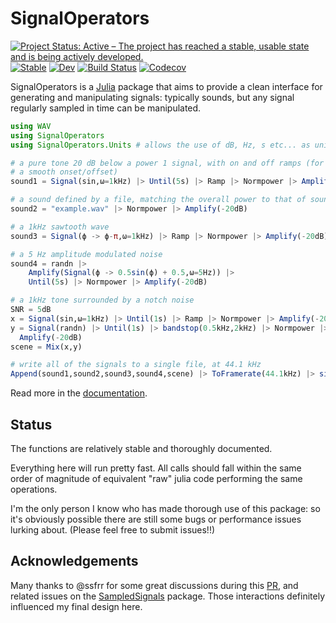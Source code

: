 # SignalOperators

[![Project Status: Active – The project has reached a stable, usable state and is being actively developed.](https://www.repostatus.org/badges/latest/active.svg)](https://www.repostatus.org/#active)
[![Stable](https://img.shields.io/badge/docs-stable-blue.svg)](https://haberdashPI.github.io/SignalOperators.jl/stable)
[![Dev](https://img.shields.io/badge/docs-dev-blue.svg)](https://haberdashPI.github.io/SignalOperators.jl/dev)
[![Build Status](https://travis-ci.com/haberdashPI/SignalOperators.jl.svg?branch=master)](https://travis-ci.com/haberdashPI/SignalOperators.jl)
[![Codecov](https://codecov.io/gh/haberdashPI/SignalOperators.jl/branch/master/graph/badge.svg)](https://codecov.io/gh/haberdashPI/SignalOperators.jl)

SignalOperators is a [Julia](https://julialang.org/) package that aims to provide a clean interface for generating and manipulating signals: typically sounds, but any signal regularly sampled in time can be manipulated.

```julia
using WAV
using SignalOperators
using SignalOperators.Units # allows the use of dB, Hz, s etc... as unitful values

# a pure tone 20 dB below a power 1 signal, with on and off ramps (for
# a smooth onset/offset)
sound1 = Signal(sin,ω=1kHz) |> Until(5s) |> Ramp |> Normpower |> Amplify(-20dB)

# a sound defined by a file, matching the overall power to that of sound1
sound2 = "example.wav" |> Normpower |> Amplify(-20dB)

# a 1kHz sawtooth wave
sound3 = Signal(ϕ -> ϕ-π,ω=1kHz) |> Ramp |> Normpower |> Amplify(-20dB)

# a 5 Hz amplitude modulated noise
sound4 = randn |>
    Amplify(Signal(ϕ -> 0.5sin(ϕ) + 0.5,ω=5Hz)) |>
    Until(5s) |> Normpower |> Amplify(-20dB)

# a 1kHz tone surrounded by a notch noise
SNR = 5dB
x = Signal(sin,ω=1kHz) |> Until(1s) |> Ramp |> Normpower |> Amplify(-20dB + SNR)
y = Signal(randn) |> Until(1s) |> bandstop(0.5kHz,2kHz) |> Normpower |>
  Amplify(-20dB)
scene = Mix(x,y)

# write all of the signals to a single file, at 44.1 kHz
Append(sound1,sound2,sound3,sound4,scene) |> ToFramerate(44.1kHz) |> sink("examples.wav")

```

Read more in the [documentation](https://haberdashPI.github.io/SignalOperators.jl/stable).

## Status

The functions are relatively stable and thoroughly documented.

Everything here will run pretty fast. All calls should fall within the same order of magnitude of equivalent "raw" julia code performing the same operations.

I'm the only person I know who has made thorough use of this package: so it's obviously possible there are still some bugs or performance issues lurking about. (Please feel free to submit issues!!)

## Acknowledgements

Many thanks to @ssfrr for some great discussions during this [PR](https://github.com/JuliaAudio/SampledSignals.jl/pull/44), and related issues on the [SampledSignals](https://github.com/JuliaAudio/SampledSignals.jl) package. Those interactions definitely influenced my final design here.
